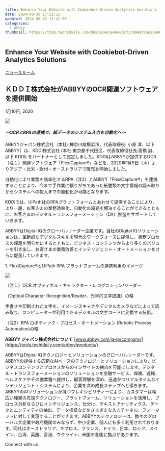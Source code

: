 ```yaml
---
title: Enhance Your Website with Cookiebot-Driven Analytics Solutions
date: 2024-08-20 17:21:21
updated: 2024-08-22 12:41:30
categories:
  - abbyy
thumbnail: https://thmb.techidaily.com/b8a6614e5e46e83c73c99e937a620940173ecb3e527c0b15c86864ff7f2cf4ce.png
---
```


## Enhance Your Website with Cookiebot-Driven Analytics Solutions

[ニュースルーム](https://tools.techidaily.com/abbyy/products/)

## ＫＤＤＩ株式会社がABBYYのOCR関連ソフトウェアを提供開始

1月10日, 2020

![](https://content.abbyy.com/-/media/project/abbyy/abbyy/branchtemplates/shutterstock_1272462163_1296-x-729.jpg?h=729&iar=0&w=1296)

#### _～OCRとRPAの連携で、紙データのシステム入力を自動化へ～_

ABBYYジャパン株式会社（本社: 神奈川県横浜市、代表取締役: 小原 洋、以下 ABBYY）は、KDDI株式会社 (本社:東京都千代田区、代表取締役社長:髙橋 誠、以下 KDDI) をパートナーとして認定しました。KDDIはABBYYが提供するOCR（注１）関連ソフトウェア「FlexiCapture®」などを、2020年1月9日（木）よりアジア・北米・欧州・オーストラリアで販売を開始しました。

  
自動化により業務を効率化するRPA（注2）とABBYY「FlexiCapture®」を連携することにより、今まで手作業に頼りがちであった紙書類の文字情報の読み取りからシステムへの投入までの自動化が可能となります。

KDDIでは、UiPath社のRPAプラットフォームとあわせて提供することにより、より一層、お客さまの業務効率化、自動化の課題を解決することができるとともに、お客さまのデジタルトランスフォーメーション（DX）推進をサポートしていきます。

  
ABBYYはDigital IQのグローバルリーダー企業です。当社のDigital IQソリューションは、革新的なデジタルスキルを現代のワークフォースに提供し、業務プロセスの課題を明らかにするとともに、ビジネス・コンテンツからより多くのバリューを引き出し、お客さまの業務改善とインテリジェント・オートメーションをさらに促進していきます。

1\. FlexiCapture®とUiPath RPA プラットフォームの連携利用のイメージ

![](https://static1.abbyy.com/abbyycommedia/24089/kddi-launches-abbyy-ocr-related-software.png)

  
（注１）OCR オプティカル・キャラクター・レコグニション/リーダー

（Optical Character Recognition/Reader、光学的文字認識）の略

手書きや印刷された文字を、イメージスキャナやデジタルカメラなどによって読み取り、コンピューターが利用できるデジタルの文字コードに変換する技術。

（注2）RPA ロボティック・プロセス・オートメーション (Robotic Process Automation)の略

  
**ABBYY ジャパン株式会社について** [www.abbyy.com/ja-jp/company/](https://tools.techidaily.com/abbyy/products/)

ABBYYはDigital IQテクノロジーとソリューションのグローバルリーダーです。ABBYYの提供する広範なAIベースのテクノロジーとソリューションにより、ビジネスコンテンツとプロセスからのインサイトの抽出を可能にします。デジタル・トランスフォーメーションのソリューションを金融サービス、保険、運輸、ヘルスケアやその他業種へ提供し、顧客理解を深め、迅速かつリアルタイムなインテリジェント・システムにより、企業を次の成長ステップへと導きます。ABBYYのAIソリューションが持つフレキシビリティーにより、カスタマーは幅広い種類の先端テクノロジー、プラットフォーム、ソリューションを活用し、プロセス分析ならびにインテリジェンス、仕分け、テキストアナリティクス、データとエンティティの抽出、データ検証などをさまざまな入力チャネル、フォーマットに対して実現することができます。ABBYYのテクノロジーは、数々のグローバル大企業や政府機関のみならず、中小企業、個人にも多く利用されております。同社はオーストラリア、キプロス、フランス、ドイツ、日本、ロシア、スペイン、台湾、英国、香港、ウクライナ、米国の各国に拠点があります。

Connect with us

<ins class="adsbygoogle"
     style="display:block"
     data-ad-format="autorelaxed"
     data-ad-client="ca-pub-7571918770474297"
     data-ad-slot="1223367746"></ins>



<ins class="adsbygoogle"
     style="display:block"
     data-ad-client="ca-pub-7571918770474297"
     data-ad-slot="8358498916"
     data-ad-format="auto"
     data-full-width-responsive="true"></ins>
